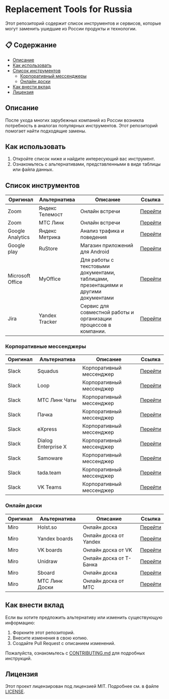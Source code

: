 # Replacement Tools for Russia

Этот репозиторий содержит список инструментов и сервисов, которые могут заменить ушедшие из России продукты и технологии.

## 📋 Содержание
- [Описание](#описание)
- [Как использовать](#как-использовать)
- [Список инструментов](#список-инструментов)
  - [Корпоративный мессенджеры](#корпоративные-мессенджеры)
  - [Онлайн доски](#онлайн-доски)
- [Как внести вклад](#как-внести-вклад)
- [Лицензия](#лицензия)

## Описание
После ухода многих зарубежных компаний из России возникла потребность в аналогах популярных инструментов. Этот репозиторий помогает найти подходящие замены.

## Как использовать
1. Откройте список ниже и найдите интересующий вас инструмент.
2. Ознакомьтесь с альтернативами, представленными в виде таблицы или файла данных.

## Список инструментов
| Оригинал         | Альтернатива    | Описание                                                                            | Ссылка                                              |
|------------------|-----------------|-------------------------------------------------------------------------------------|-----------------------------------------------------|
| Zoom             | Яндекс Телемост | Онлайн встречи                                                                      | [Перейти](https://telemost.yandex.ru/)              |
| Zoom             | МТС Линк        | Онлайн встречи                                                                      | [Перейти](https://mts-link.ru/products/meetings/)   |
| Google Analytics | Яндекс Метрика  | Анализ трафика и поведения                                                          | [Перейти](https://metrika.yandex.ru)                |
| Google play      | RuStore         | Магазин приложений для Android                                                      | [Перейти](https://www.rustore.ru/)                  |
| Microsoft Office | MyOffice        | Для работы с текстовыми документами, таблицами, презентациями и другими документами | [Перейти](https://myoffice.ru/)                     |
| Jira             | Yandex Tracker  | Сервис для совместной работы и организации процессов в компании.                    | [Перейти](https://yandex.cloud/ru/services/tracker) |
 
### Корпоративные мессенджеры
| Оригинал         | Альтернатива        | Описание                      | Ссылка                                             |
|------------------|---------------------|-------------------------------|----------------------------------------------------|
| Slack            | Squadus             | Корпоративный мессенджер      | [Перейти](https://myoffice.ru/products/squadus/)   |
| Slack            | Loop                | Корпоративный мессенджер      | [Перейти](https://loop.ru/)                        |
| Slack            | МТС Линк Чаты       | Корпоративный мессенджер      | [Перейти](https://mts-link.ru/products/messenger/) |
| Slack            | Пачка               | Корпоративный мессенджер      | [Перейти](https://www.pachca.com/)                 |
| Slack            | eXpress             | Корпоративный мессенджер      | [Перейти](https://express.ms/)                     |
| Slack            | Dialog Enterprise X | Корпоративный мессенджер      | [Перейти](https://dialog.ctm.ru/)                  |
| Slack            | Samoware            | Корпоративный мессенджер      | [Перейти](https://www.samoware.ru/)                |
| Slack            | tada.team           | Корпоративный мессенджер      | [Перейти](https://tada.team/)                      |
| Slack            | VK Teams            | Корпоративный мессенджер      | [Перейти](https://biz.mail.ru/teams)               |

### Онлайн доски
| Оригинал         | Альтернатива    | Описание                                                                            | Ссылка                                              |
|------------------|-----------------|-------------------------------------------------------------------------------------|-----------------------------------------------------|
| Miro             | Holst.so        | Онлайн доска                                                                        | [Перейти](https://holst.so)                         |
| Miro             | Yandex boards   | Онлайн доска от Yandex                                                              | [Перейти](https://boards.yandex.ru/)                |
| Miro             | VK boards       | Онлайн доска от VK                                                                  | [Перейти](https://board.vk.company/)                |
| Miro             | Unidraw         | Онлайн доска от Т-Банка                                                             | [Перейти](https://unidraw.io/)                      |
| Miro             | Sboard          | Онлайн доска                                                                        | [Перейти](https://sboard.online/)                   |
| Miro             | МТС Линк Доски  | Онлайн доска от МТС                                                                 | [Перейти](https://mts-link.ru/products/boards/)     |

## Как внести вклад
Если вы хотите предложить альтернативу или изменить существующую информацию:
1. Форкните этот репозиторий.
2. Внесите изменения в свою копию.
3. Создайте Pull Request с описанием изменений.

Пожалуйста, ознакомьтесь с [CONTRIBUTING.md](CONTRIBUTING.md) для подробных инструкций.

## Лицензия
Этот проект лицензирован под лицензией MIT. Подробнее см. в файле [LICENSE](LICENSE).
